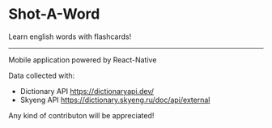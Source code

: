 # Shot-A-Word

Learn english words with flashcards!

***

Mobile application powered by React-Native

Data collected with: 
- Dictionary API https://dictionaryapi.dev/
- Skyeng API https://dictionary.skyeng.ru/doc/api/external

Any kind of contributon will be appreciated!
